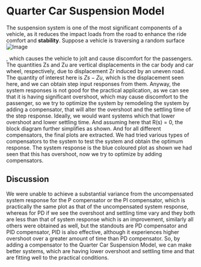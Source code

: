 # Quarter Car Suspension Model

The suspension system is one of the most significant components of a vehicle, as it reduces the impact loads from the road to enhance the ride comfort and **stability**. Suppose a vehicle is traversing a random surface![Image](https://user-images.githubusercontent.com/119739544/216402226-0002416a-51bd-4531-b963-8fa474108676.jpg)

, which causes the vehicle to jolt and cause discomfort for the passengers. The quantities Zs and Zu are vertical displacements in the car body and car wheel, respectively, due to displacement Zr induced by an uneven road. The quantity of interest here is $Zs-Zu$, which is the displacement seen here, and we can obtain step input responses from them. Anyway, the system responses is not good for the practical application, as we can see that it is having significant overshoot, which may cause discomfort to the passenger, so we try to optimize the system by remodeling the system by adding a compensator, that will alter the overshoot and the settling time of the step response. Ideally, we would want systems which that lower overshoot and lower settling time. And assuming here that R(s) = 0, the block diagram further simplifies as shown. And for all different compensators, the final plots are extracted. We had tried various types of compensators to the system to test the system and obtain the optimum response. The system response is the blue coloured plot as shown we had seen that this has overshoot, now we try to optimize by adding compensators. 
## Discussion
We were unable to achieve a substantial variance from the uncompensated system response for the P compensator or the PI compensator, which is practically the same plot as that of the uncompensated system response, whereas for PD if we see the overshoot and settling time vary and they both are less than that of system response which is an improvement, similarly all others were obtained as well, but the standouts are PD compensator and PID compensator, PID is also effective, although it experiences higher overshoot over a greater amount of time than PD compensator. So, by adding a compensator to the Quarter Car Suspension Model, we can make better systems, which are having lower overshoot and settling time and that are fitting well to the practical conditions.

